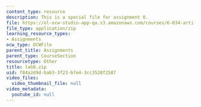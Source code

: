 ```yaml
---
content_type: resource
description: This is a special file for assignment 0.
file: https://ol-ocw-studio-app-qa.s3.amazonaws.com/courses/6-034-artificial-intelligence-fall-2010/f84a2d9dbab33f23b7e43cc3520f2587_lab0.zip
file_type: application/zip
learning_resource_types:
- Assignments
ocw_type: OCWFile
parent_title: Assignments
parent_type: CourseSection
resourcetype: Other
title: lab0.zip
uid: f84a2d9d-bab3-3f23-b7e4-3cc3520f2587
video_files:
  video_thumbnail_file: null
video_metadata:
  youtube_id: null
---
```

